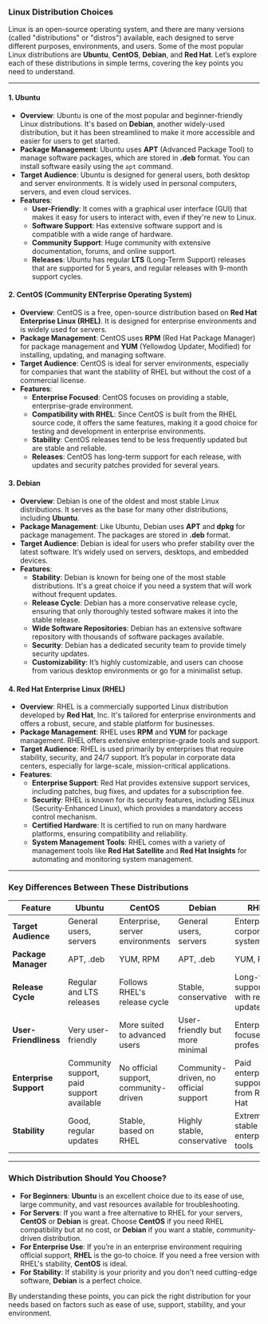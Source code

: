 

### Linux Distribution Choices

Linux is an open-source operating system, and there are many versions (called "distributions" or "distros") available, each designed to serve different purposes, environments, and users. Some of the most popular Linux distributions are **Ubuntu**, **CentOS**, **Debian**, and **Red Hat**. Let’s explore each of these distributions in simple terms, covering the key points you need to understand.

---

#### 1. **Ubuntu**

- **Overview**: Ubuntu is one of the most popular and beginner-friendly Linux distributions. It's based on **Debian**, another widely-used distribution, but it has been streamlined to make it more accessible and easier for users to get started.
- **Package Management**: Ubuntu uses **APT** (Advanced Package Tool) to manage software packages, which are stored in **.deb** format. You can install software easily using the `apt` command.
- **Target Audience**: Ubuntu is designed for general users, both desktop and server environments. It is widely used in personal computers, servers, and even cloud services.
- **Features**:
  - **User-Friendly**: It comes with a graphical user interface (GUI) that makes it easy for users to interact with, even if they're new to Linux.
  - **Software Support**: Has extensive software support and is compatible with a wide range of hardware.
  - **Community Support**: Huge community with extensive documentation, forums, and online support.
  - **Releases**: Ubuntu has regular **LTS** (Long-Term Support) releases that are supported for 5 years, and regular releases with 9-month support cycles.

#### 2. **CentOS (Community ENTerprise Operating System)**

- **Overview**: CentOS is a free, open-source distribution based on **Red Hat Enterprise Linux (RHEL)**. It is designed for enterprise environments and is widely used for servers.
- **Package Management**: CentOS uses **RPM** (Red Hat Package Manager) for package management and **YUM** (Yellowdog Updater, Modified) for installing, updating, and managing software.
- **Target Audience**: CentOS is ideal for server environments, especially for companies that want the stability of RHEL but without the cost of a commercial license.
- **Features**:
  - **Enterprise Focused**: CentOS focuses on providing a stable, enterprise-grade environment.
  - **Compatibility with RHEL**: Since CentOS is built from the RHEL source code, it offers the same features, making it a good choice for testing and development in enterprise environments.
  - **Stability**: CentOS releases tend to be less frequently updated but are stable and reliable.
  - **Releases**: CentOS has long-term support for each release, with updates and security patches provided for several years.

#### 3. **Debian**

- **Overview**: Debian is one of the oldest and most stable Linux distributions. It serves as the base for many other distributions, including **Ubuntu**.
- **Package Management**: Like Ubuntu, Debian uses **APT** and **dpkg** for package management. The packages are stored in **.deb** format.
- **Target Audience**: Debian is ideal for users who prefer stability over the latest software. It’s widely used on servers, desktops, and embedded devices.
- **Features**:
  - **Stability**: Debian is known for being one of the most stable distributions. It's a great choice if you need a system that will work without frequent updates.
  - **Release Cycle**: Debian has a more conservative release cycle, ensuring that only thoroughly tested software makes it into the stable release.
  - **Wide Software Repositories**: Debian has an extensive software repository with thousands of software packages available.
  - **Security**: Debian has a dedicated security team to provide timely security updates.
  - **Customizability**: It’s highly customizable, and users can choose from various desktop environments or go for a minimalist setup.

#### 4. **Red Hat Enterprise Linux (RHEL)**

- **Overview**: RHEL is a commercially supported Linux distribution developed by **Red Hat**, Inc. It's tailored for enterprise environments and offers a robust, secure, and stable platform for businesses.
- **Package Management**: RHEL uses **RPM** and **YUM** for package management. RHEL offers extensive enterprise-grade tools and support.
- **Target Audience**: RHEL is used primarily by enterprises that require stability, security, and 24/7 support. It’s popular in corporate data centers, especially for large-scale, mission-critical applications.
- **Features**:
  - **Enterprise Support**: Red Hat provides extensive support services, including patches, bug fixes, and updates for a subscription fee.
  - **Security**: RHEL is known for its security features, including SELinux (Security-Enhanced Linux), which provides a mandatory access control mechanism.
  - **Certified Hardware**: It is certified to run on many hardware platforms, ensuring compatibility and reliability.
  - **System Management Tools**: RHEL comes with a variety of management tools like **Red Hat Satellite** and **Red Hat Insights** for automating and monitoring system management.

---

### Key Differences Between These Distributions

| Feature                | **Ubuntu**                     | **CentOS**                     | **Debian**                    | **RHEL**                       |
|------------------------|--------------------------------|--------------------------------|-------------------------------|--------------------------------|
| **Target Audience**     | General users, servers         | Enterprise, server environments| General users, servers        | Enterprise, corporate systems |
| **Package Manager**     | APT, .deb                      | YUM, RPM                       | APT, .deb                     | YUM, RPM                       |
| **Release Cycle**       | Regular and LTS releases       | Follows RHEL's release cycle   | Stable, conservative           | Long-term support with regular updates |
| **User-Friendliness**   | Very user-friendly             | More suited to advanced users  | User-friendly but more minimal | Enterprise-focused, professional |
| **Enterprise Support**  | Community support, paid support available | No official support, community-driven | Community-driven, no official support | Paid enterprise support from Red Hat |
| **Stability**           | Good, regular updates          | Stable, based on RHEL          | Highly stable, conservative   | Extremely stable with enterprise tools |

---

### Which Distribution Should You Choose?

- **For Beginners**: **Ubuntu** is an excellent choice due to its ease of use, large community, and vast resources available for troubleshooting.
- **For Servers**: If you want a free alternative to RHEL for your servers, **CentOS** or **Debian** is great. Choose **CentOS** if you need RHEL compatibility but at no cost, or **Debian** if you want a stable, community-driven distribution.
- **For Enterprise Use**: If you’re in an enterprise environment requiring official support, **RHEL** is the go-to choice. If you need a free version with RHEL's stability, **CentOS** is ideal.
- **For Stability**: If stability is your priority and you don't need cutting-edge software, **Debian** is a perfect choice.

By understanding these points, you can pick the right distribution for your needs based on factors such as ease of use, support, stability, and your environment.